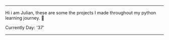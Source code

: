 ---                                                                                      ---   


Hi i am Julian, these are some the projects I made throughout my python learning journey. 🐍
  
Currently Day: '37'


---                                                                                      ---
